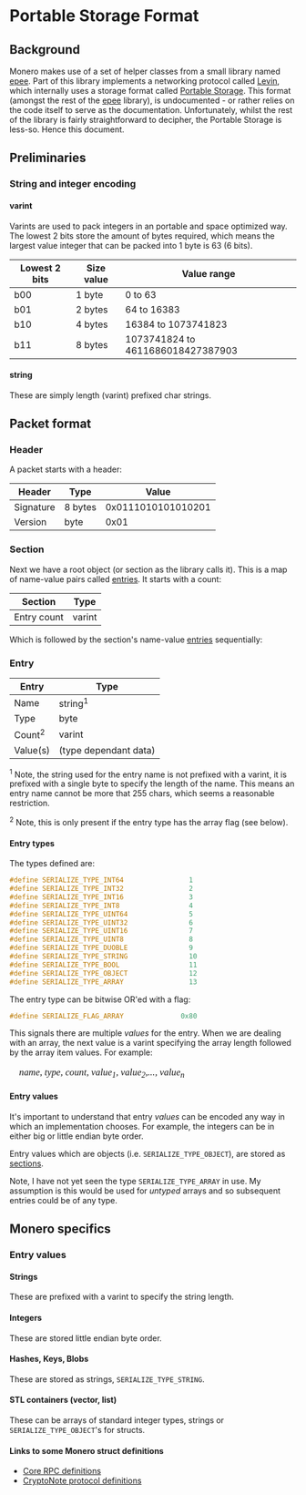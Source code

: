 # Portable Storage Format

## Background

Monero makes use of a set of helper classes from a small library named
[epee](https://github.com/monero-project/monero/tree/master/contrib/epee). Part
of this library implements a networking protocol called
[Levin](https://github.com/monero-project/monero/blob/master/contrib/epee/include/net/levin_base.h),
which internally uses a storage format called [Portable
Storage](https://github.com/monero-project/monero/tree/master/contrib/epee/include/storages).
This format (amongst the rest of the
[epee](https://github.com/monero-project/monero/tree/master/contrib/epee)
library), is undocumented - or rather relies on the code itself to serve as the
documentation. Unfortunately, whilst the rest of the library is fairly
straightforward to decipher, the Portable Storage is less-so.  Hence this
document.

## Preliminaries

### String and integer encoding

#### varint

Varints are used to pack integers in an portable and space optimized way. The
lowest 2 bits store the amount of bytes required, which means the largest value
integer that can be packed into 1 byte is 63 (6 bits).

| Lowest 2 bits | Size value    | Value range                       |
|---------------|---------------|-----------------------------------|
| b00           | 1 byte        | 0 to 63                           |
| b01           | 2 bytes       | 64 to 16383                       |
| b10           | 4 bytes       | 16384 to 1073741823               |
| b11           | 8 bytes       | 1073741824 to 4611686018427387903 |

#### string

These are simply length (varint) prefixed char strings.

## Packet format

### Header

A packet starts with a header:

| Header        | Type      | Value                 |
|---------------|-----------|-----------------------|
| Signature     | 8 bytes   | 0x0111010101010201|   |
| Version       | byte      | 0x01                  |

### Section

Next we have a root object (or section as the library calls it). This is a map
of name-value pairs called [entries](#Entry). It starts with a count:

| Section       | Type      |
|---------------|-----------|
| Entry count   | varint    |


Which is followed by the section's name-value [entries](#Entry) sequentially:

### Entry

| Entry             | Type                  |
|-------------------|-----------------------|
| Name              | string<sup>1</sup>    |
| Type              | byte                  |
| Count<sup>2</sup> | varint                |
| Value(s)          | (type dependant data) |


<sup>1</sup> Note, the string used for the entry name is not prefixed with a
varint, it is prefixed with a single  byte to specify the length of the name.
This means an entry name cannot be more that 255 chars, which seems a reasonable
restriction.

<sup>2</sup> Note, this is only present if the entry type has the array flag
(see below).

#### Entry types

The types defined are:

```cpp
#define SERIALIZE_TYPE_INT64                1
#define SERIALIZE_TYPE_INT32                2
#define SERIALIZE_TYPE_INT16                3
#define SERIALIZE_TYPE_INT8                 4
#define SERIALIZE_TYPE_UINT64               5
#define SERIALIZE_TYPE_UINT32               6
#define SERIALIZE_TYPE_UINT16               7
#define SERIALIZE_TYPE_UINT8                8
#define SERIALIZE_TYPE_DUOBLE               9
#define SERIALIZE_TYPE_STRING               10
#define SERIALIZE_TYPE_BOOL                 11
#define SERIALIZE_TYPE_OBJECT               12
#define SERIALIZE_TYPE_ARRAY                13
```

The entry type can be bitwise OR'ed with a flag:

```cpp
#define SERIALIZE_FLAG_ARRAY              0x80
```

This signals there are multiple *values* for the entry. When we are dealing with
an array, the next value is a varint specifying the array length followed by
the array item values. For example:

<p style="padding-left:1em; font:italic larger serif">name, type, count,
value<sub>1</sub>, value<sub>2</sub>,..., value<sub>n</sub></p>

#### Entry values

It's important to understand that entry *values* can be encoded any way in which
an implementation chooses. For example, the integers can be in either big or
little endian byte order.

Entry values which are objects (i.e. `SERIALIZE_TYPE_OBJECT`), are stored as
[sections](#Section).

Note, I have not yet seen the type `SERIALIZE_TYPE_ARRAY` in use. My assumption
is this would be used for *untyped* arrays and so subsequent entries could be of
any type.

## Monero specifics

### Entry values

#### Strings

These are prefixed with a varint to specify the string length.

#### Integers

These are stored little endian byte order.

#### Hashes, Keys, Blobs

These are stored as strings, `SERIALIZE_TYPE_STRING`.

#### STL containers (vector, list)

These can be arrays of standard integer types, strings or
`SERIALIZE_TYPE_OBJECT`'s for structs.

#### Links to some Monero struct definitions

- [Core RPC
  definitions](https://github.com/monero-project/monero/blob/master/src/rpc/core_rpc_server_commands_defs.h)
- [CryptoNote protocol
  definitions](https://github.com/monero-project/monero/blob/master/src/cryptonote_protocol/cryptonote_protocol_defs.h)



[//]: # ( vim: set tw=80: )
